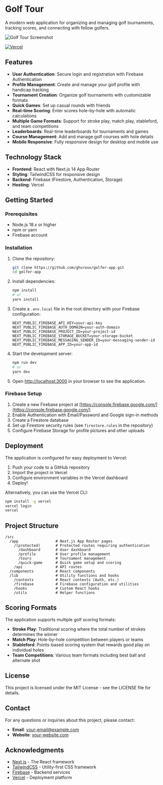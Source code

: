 # Golf Tour

A modern web application for organizing and managing golf tournaments, tracking scores, and connecting with fellow golfers.

![Golf Tour Screenshot](https://via.placeholder.com/800x400?text=Golf+Tour+Screenshot)

[![Vercel](https://img.shields.io/badge/Vercel-Deployment-black?style=for-the-badge&logo=vercel)](https://golfer-app.vercel.app/)

## Features

- **User Authentication**: Secure login and registration with Firebase Authentication
- **Profile Management**: Create and manage your golf profile with handicap tracking
- **Tournament Creation**: Organize golf tournaments with customizable formats
- **Quick Games**: Set up casual rounds with friends
- **Real-time Scoring**: Enter scores hole-by-hole with automatic calculations
- **Multiple Game Formats**: Support for stroke play, match play, stableford, and team competitions
- **Leaderboards**: Real-time leaderboards for tournaments and games
- **Course Management**: Add and manage golf courses with hole details
- **Mobile Responsive**: Fully responsive design for desktop and mobile use

## Technology Stack

- **Frontend**: React with Next.js 14 App Router
- **Styling**: TailwindCSS for responsive design
- **Backend**: Firebase (Firestore, Authentication, Storage)
- **Hosting**: Vercel

## Getting Started

### Prerequisites

- Node.js 18.x or higher
- npm or yarn
- Firebase account

### Installation

1. Clone the repository:
   ```bash
   git clone https://github.com/ghuroux/golfer-app.git
   cd golfer-app
   ```

2. Install dependencies:
   ```bash
   npm install
   # or
   yarn install
   ```

3. Create a `.env.local` file in the root directory with your Firebase configuration:
   ```
   NEXT_PUBLIC_FIREBASE_API_KEY=your-api-key
   NEXT_PUBLIC_FIREBASE_AUTH_DOMAIN=your-auth-domain
   NEXT_PUBLIC_FIREBASE_PROJECT_ID=your-project-id
   NEXT_PUBLIC_FIREBASE_STORAGE_BUCKET=your-storage-bucket
   NEXT_PUBLIC_FIREBASE_MESSAGING_SENDER_ID=your-messaging-sender-id
   NEXT_PUBLIC_FIREBASE_APP_ID=your-app-id
   ```

4. Start the development server:
   ```bash
   npm run dev
   # or
   yarn dev
   ```

5. Open [http://localhost:3000](http://localhost:3000) in your browser to see the application.

### Firebase Setup

1. Create a new Firebase project at [https://console.firebase.google.com/](https://console.firebase.google.com/)
2. Enable Authentication with Email/Password and Google sign-in methods
3. Create a Firestore database
4. Set up Firestore security rules (see `firestore.rules` in the repository)
5. Configure Firebase Storage for profile pictures and other uploads

## Deployment

The application is configured for easy deployment to Vercel:

1. Push your code to a GitHub repository
2. Import the project in Vercel
3. Configure environment variables in the Vercel dashboard
4. Deploy!

Alternatively, you can use the Vercel CLI:

```bash
npm install -g vercel
vercel login
vercel
```

## Project Structure

```
/src
  /app                 # Next.js App Router pages
    /(protected)       # Protected routes requiring authentication
      /dashboard       # User dashboard
      /profile         # User profile management
      /tours           # Tournament management
      /quick-game      # Quick game setup and scoring
    /api               # API routes
  /components          # React components
  /lib                 # Utility functions and hooks
    /contexts          # React contexts (Auth, etc.)
    /firebase          # Firebase configuration and utilities
    /hooks             # Custom React hooks
    /utils             # Helper functions
```

## Scoring Formats

The application supports multiple golf scoring formats:

- **Stroke Play**: Traditional scoring where the total number of strokes determines the winner
- **Match Play**: Hole-by-hole competition between players or teams
- **Stableford**: Points-based scoring system that rewards good play on individual holes
- **Team Competitions**: Various team formats including best ball and alternate shot

## License

This project is licensed under the MIT License - see the LICENSE file for details.

## Contact

For any questions or inquiries about this project, please contact:

- **Email**: [your-email@example.com](mailto:your-email@example.com)
- **Website**: [your-website.com](https://your-website.com)

## Acknowledgments

- [Next.js](https://nextjs.org/) - The React framework
- [TailwindCSS](https://tailwindcss.com/) - Utility-first CSS framework
- [Firebase](https://firebase.google.com/) - Backend services
- [Vercel](https://vercel.com/) - Deployment platform